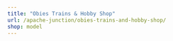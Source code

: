 ```yaml
---
title: "Obies Trains & Hobby Shop"
url: /apache-junction/obies-trains-and-hobby-shop/
shop: model
---
```

